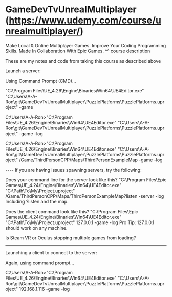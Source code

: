 # GameDevTvUnrealMultiplayer (https://www.udemy.com/course/unrealmultiplayer/)
Make Local & Online Multiplayer Games. Improve Your Coding Programming Skills. Made In Collaboration With Epic Games.
^^ course description

These are my notes and code from taking this course as described above

Launch a server:

Using Command Prompt (CMD)...

"C:\Program Files\UE_4.26\Engine\Binaries\Win64\UE4Editor.exe" "C:\Users\A-A-Ron\git\GameDevTvUnrealMultiplayer\PuzzlePlatforms\PuzzlePlatforms.uproject" -game

C:\Users\A-A-Ron>"C:\Program Files\UE_4.26\Engine\Binaries\Win64\UE4Editor.exe" "C:\Users\A-A-Ron\git\GameDevTvUnrealMultiplayer\PuzzlePlatforms\PuzzlePlatforms.uproject" -game -log

C:\Users\A-A-Ron>"C:\Program Files\UE_4.26\Engine\Binaries\Win64\UE4Editor.exe" "C:\Users\A-A-Ron\git\GameDevTvUnrealMultiplayer\PuzzlePlatforms\PuzzlePlatforms.uproject" /Game/ThirdPersonCPP/Maps/ThirdPersonExampleMap -game -log

---- If you are having issues spawning servers, try the following:

Does your command line for the server look like this? "C:\\Program Files\\Epic Games\\UE_4.24\\Engine\\Binaries\\Win64\\UE4Editor.exe" "C:\\Path\\To\\My\\Project.uproject" /Game/ThirdPersonCPP/Maps/ThirdPersonExampleMap?listen -server -log Including ?listen and the map.

Does the client command look like this? "C:\\Program Files\\Epic Games\\UE_4.24\\Engine\\Binaries\\Win64\\UE4Editor.exe" "C:\\Path\\To\\My\\Project.uproject" 127.0.0.1 -game -log Pro Tip: 127.0.0.1 should work on any machine.

Is Steam VR or Oculus stopping multiple games from loading?

----

Launching a client to connect to the server:

Again, using command prompt...

C:\Users\A-A-Ron>"C:\Program Files\UE_4.26\Engine\Binaries\Win64\UE4Editor.exe" "C:\Users\A-A-Ron\git\GameDevTvUnrealMultiplayer\PuzzlePlatforms\PuzzlePlatforms.uproject" 192.168.1.116 -game -log